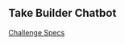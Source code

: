 ## Take Builder Chatbot
[Challenge Specs](https://drive.google.com/file/d/1KhK7fGVyv5mbt_CcOhimhX6EJIf5fUoI/view)